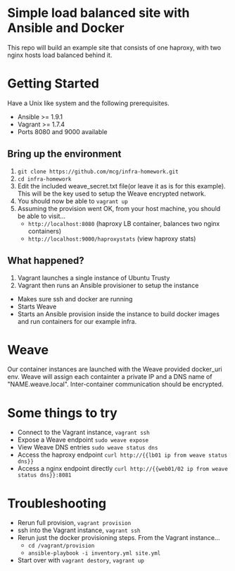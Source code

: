 Simple load balanced site with Ansible and Docker
=================================================
This repo will build an example site that consists of one haproxy, with two nginx hosts load balanced behind it.

Getting Started
===============
Have a Unix like system and the following prerequisites.

- Ansible >= 1.9.1
- Vagrant >= 1.7.4
- Ports 8080 and 9000 available

Bring up the environment
------------------------
1. `git clone https://github.com/mcg/infra-homework.git`
2. `cd infra-homework`
3. Edit the included weave_secret.txt file(or leave it as is for this example). This will be the key used to setup the Weave encrypted network.
4. You should now be able to `vagrant up`
5. Assuming the provision went OK, from your host machine, you should be able to visit...
   - `http://localhost:8080` (haproxy LB container, balances two nginx containers)
   - `http://localhost:9000/haproxystats` (view haproxy stats)

What happened?
--------------
1. Vagrant launches a single instance of Ubuntu Trusty
2. Vagrant then runs an Ansible provisioner to setup the instance
  - Makes sure ssh and docker are running
  - Starts Weave
  - Starts an Ansible provision inside the instance to build docker images and run containers for our example infra.

Weave
==============
Our container instances are launched with the Weave provided docker_uri env. Weave will assign each containter
a private IP and a DNS name of "NAME.weave.local". Inter-container communication should be encrypted.

Some things to try
==================
- Connect to the Vagrant instance, `vagrant ssh`
- Expose a Weave endpoint `sudo weave expose`
- View Weave DNS entries `sudo weave status dns`
- Access the haproxy endpoint `curl http://{{lb01 ip from weave status dns}}`
- Access a nginx endpoint directly `curl http://{{web01/02 ip from weave status dns}}:8081`

Troubleshooting
===============
- Rerun full provision, `vagrant provision`
- ssh into the Vagrant instance, `vagrant ssh`
- Rerun just the docker provisioning steps. From the Vagrant instance...
  - `cd /vagrant/provision`
  - `ansible-playbook -i inventory.yml site.yml`
- Start over with `vagrant destory`, `vagrant up`

